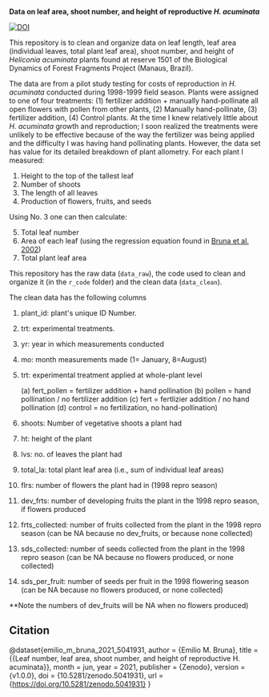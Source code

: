 
**Data on leaf area, shoot number, and height of reproductive _H. acuminata_**

<!-- badges: start -->
[![DOI](https://zenodo.org/badge/371151042.svg)](https://zenodo.org/badge/latestdoi/371151042)
<!-- badges: end -->

This repository is to clean and organize data on leaf length, leaf area (individual leaves, total plant leaf area), shoot number, and height of _Heliconia acuminata_ plants found at reserve 1501 of the Biological Dynamics of Forest Fragments Project (Manaus, Brazil).

The data are from a pilot study testing for costs of reproduction in *H. acuminata* conducted during 1998-1999 field season. Plants were assigned to one of four treatments: (1) fertilizer addition + manually hand-pollinate all open flowers with pollen from other plants, (2) Manually hand-pollinate, (3) fertilizer addition, (4) Control plants. At the time I knew relatively little about _H. acuminata_ growth and reproduction; I soon realized the treatments were unlikely to be effective because of the way the fertilizer was being applied and the difficulty I was having hand pollinating plants. However, the data set has value for its detailed breakdown of plant allometry. For each plant I measured:

1. Height to the top of the tallest leaf
2. Number of shoots
3. The length of all leaves
4. Production of flowers, fruits, and seeds

Using No. 3 one can then calculate:

5. Total leaf number
6. Area of each leaf (using the regression equation found in [Bruna et al. 2002](https://www.jstor.org/stable/3072265))
7. Total plant leaf area


This repository has the raw data (```data_raw```), the code used to clean and organize it (in the ```r_code``` folder) and the clean data (```data_clean```).



The clean data has the following columns
1. plant_id: plant's unique ID Number.
2. trt: experimental treatments. 
3. yr: year in which measurements conducted
4. mo: month measurements made (1= January, 8=August)
5. trt: experimental treatment applied at whole-plant level

      (a) fert_pollen = fertilizer addition + hand pollination
      (b) pollen = hand pollination / no fertilizer addition 
      (c) fert = fertlizier addition / no hand pollination
      (d) control = no fertilization, no hand-pollination)

6. shoots: Number of vegetative shoots a plant had 
7. ht: height of the plant
8. lvs: no. of leaves the plant had
9. total_la: total plant leaf area (i.e., sum of individual leaf areas) 
10. flrs: number of flowers the plant had in (1998 repro season)
11. dev_frts: number of developing fruits the plant in the 1998 repro season, if flowers produced 
12. frts_collected: number of fruits collected from the plant in the 1998 repro season (can be NA because no dev_fruits, or because none collected)
13. sds_collected: number of seeds collected from the plant in the 1998 repro season (can be NA because no flowers produced, or none collected)
14. sds_per_fruit: number of seeds per fruit in the 1998 flowering season (can be NA because no flowers produced, or none collected)



**Note the numbers of dev_fruits will be NA when no flowers produced)



## Citation

@dataset{emilio_m_bruna_2021_5041931,
  author       = {Emilio M. Bruna},
  title        = {{Leaf number, leaf area, shoot number, and height 
                   of reproductive H. acuminata}},
  month        = jun,
  year         = 2021,
  publisher    = {Zenodo},
  version      = {v1.0.0},
  doi          = {10.5281/zenodo.5041931},
  url          = {https://doi.org/10.5281/zenodo.5041931}
}




